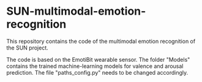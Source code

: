 # SUN-multimodal-emotion-recognition
This repository contains the code of the multimodal emotion recognition of the SUN project.

The code is based on the EmotiBit wearable sensor. The folder "Models" contains the trained machine-learning models for valence and arousal prediction. The file "paths_config.py" needs to be changed accordingly.
